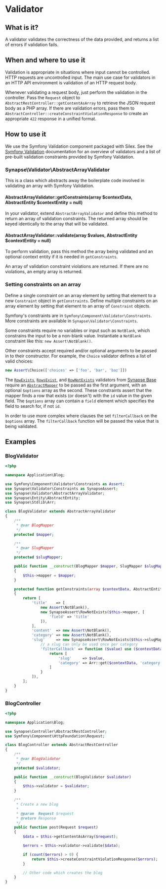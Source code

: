 # Validator

## What is it?

A validator validates the correctness of the data provided, and returns a list of errors if validation fails.

## When and where to use it

Validation is appropriate in situations where input cannot be controlled. HTTP requests are uncontrolled input. The main use case for validators in an HTTP API environment is validation of an HTTP request body.

Whenever validating a request body, just perform the validation in the controller. Pass the `Request` object to `AbstractRestController::getContentAsArray` to retrieve the JSON request body as a PHP array. If there are validation errors, pass them to `AbstractController::createConstraintViolationResponse` to create an appropriate `422` response in a unified format.

## How to use it

We use the Symfony Validation component packaged with Silex. See the [Symfony Validation](http://symfony.com/doc/current/book/validation.html) documentation for an overview of validators and a list of pre-built validation constraints provided by Symfony Validation.

### Synapse\Validator\AbstractArrayValidator

This is a class which abstracts away the boilerplate code involved in validating an array with Symfony Validation.

#### AbstractArrayValidator::getConstraints(array $contextData, AbstractEntity $contextEntity = null)

In your validator, extend `AbstractArrayValidator` and define this method to return an array of validation constraints. The returned array should be keyed identically to the array that will be validated.

#### AbstractArrayValidator::validate(array $values, AbstractEntity $contextEntity = null)

To perform validation, pass this method the array being validated and an optional context entity if it is needed in `getConstraints`.

An array of validation constraint violations are returned. If there are no violations, an empty array is returned.

### Setting constraints on an array

Define a single constraint on an array element by setting that element to a new `Constraint` object in `getConstraints`. Define multiple constraints on an array element by setting that element to an array of `Constraint` objects.

Symfony's constraints are in `Symfony\Component\Validator\Constraints`. More constraints are available in `Synapse\Validator\Constraints`.

Some constraints require no variables or input such as `NotBlank`, which constrains the input to be a non-blank value. Instantiate a `NotBlank` constraint like this: `new Assert\NotBlank()`.

Other constraints accept required and/or optional arguments to be passed in to their constructor. For example, the `Choice` validator defines a list of valid choices:

```PHP
new Assert\Choice(['choices' => ['foo', 'bar', 'baz']])
```

The [`RowExists`](https://github.com/synapsestudios/synapse-base/blob/master/src/Synapse/Validator/Constraints/RowExists.php), [`RowsExist`](https://github.com/synapsestudios/synapse-base/blob/master/src/Synapse/Validator/Constraints/RowsExist.php), and [`RowNotExists`](https://github.com/synapsestudios/synapse-base/blob/master/src/Synapse/Validator/Constraints/RowNotExists.php) validators from [Synapse Base](https://github.com/synapsestudios/synapse-base) require an [`AbstractMapper`](mapper.md) to be passed as the first argument, with an optional `$options` array as the second. These constraints assert that the mapper finds a row that exists (or doesn't) with the `id` value in the given field. The `$options` array can contain a `field` element which specifies the field to search for, if not `id`.

In order to use more complex where clauses the set `filterCallback` on the `$options` array. The `filterCallback` function will be passed the value that is being validated.

## Examples

### BlogValidator
```PHP
<?php

namespace Application\Blog;

use Symfony\Component\Validator\Constraints as Assert;
use Synapse\Validator\Constraints as SynapseAssert;
use Synapse\Validator\AbstractArrayValidator;
use Synapse\Entity\AbstractEntity;
use Synapse\Stdlib\Arr;

class BlogValidator extends AbstractArrayValidator
{
    /**
     * @var BlogMapper
     */
    protected $mapper;

    /**
     * @var SlugMapper
     */
    protected $slugMapper;

    public function __construct(BlogMapper $mapper, SlugMapper $slugMapper)
    {
        $this->mapper = $mapper;
    }

    protected function getConstraints(array $contextData, AbstractEntity $contextEntity = null)
    {
        return [
            'title'    => [
                new Assert\NotBlank(),
                new SynapseAssert\RowNotExists($this->mapper, [
                    'field' => 'title'
                ]),
            ],
            'content'  => new Assert\NotBlank(),
            'category' => new Assert\NotBlank(),
            'slug'     => new SynapseAssert\RowNotExists($this->slugMapper, [
                // a slug can only be used once per category
                'filterCallback' => function ($value) use ($contextData) {
                    return [
                        'slug'     => $value,
                        'category' => Arr::get($contextData, 'category'),
                    ]
                }
            ]),
        ];
    }
}
```

### BlogController
```PHP
<?php

namespace Application\Blog;

use Synapse\Controller\AbstractRestController;
use Symfony\Component\HttpFoundation\Request;

class BlogController extends AbstractRestController
{
    /**
     * @var BlogValidator
     */
    protected $validator;

    public function __construct(BlogValidator $validator)
    {
        $this->validator = $validator;
    }

    /**
     * Create a new blog
     *
     * @param  Request $request
     * @return Response
     */
    public function post(Request $request)
    {
        $data = $this->getContentAsArray($request);

        $errors = $this->validator->validate($data);

        if (count($errors) > 0) {
            return $this->createConstraintViolationResponse($errors);
        }

        // Other code which creates the blog
    }
}
```
